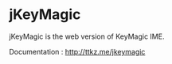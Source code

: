 # jKeyMagic

jKeyMagic is the web version of KeyMagic IME.

Documentation : http://ttkz.me/jkeymagic
